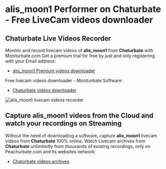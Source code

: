 # alis_moon1 Performer on Chaturbate - Free LiveCam videos downloader

## Chaturbate Live Videos Recorder

Monitor and record livecam videos of **alis_moon1** from **Chaturbate** with Moniturbate.com
Get a premium trial for free by just and only registering with your Email address:
* [alis_moon1 Premium videos downloader](https://moniturbate.com/request-demo-licence-key.html)

Free livecam videos downloader - Moniturbate Software:
* [Chaturbate videos downloader](https://moniturbate.com/moniturbate-download-software.html)

![alis_moon1 livecam videos recorder](https://peachurnet.com/templates/moniturbate-software.png)


## Capture alis_moon1 videos from the Cloud and watch your recordings on Streaming

Without the need of downloading a software, capture **alis_moon1** livecam videos from **Chaturbate** 100% online.
Watch Livecam archives from **Chaturbate** unlimitedly from thousands of existing recordings, only on Peachurbate.com and its websites network:
* [Chaturbate videos archives](https://peachurnet.com/)